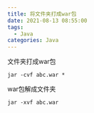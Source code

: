 ```yaml
---
title: 将文件夹打成war包
date: 2021-08-13 08:55:00
tags: 
  - Java
categories: Java
---
```


文件夹打成war包

```
jar -cvf abc.war *
```

war包解成文件夹

```
jar -xvf abc.war
```

